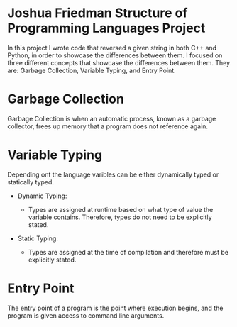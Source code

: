 # Joshua Friedman Structure of Programming Languages Project
In this project I wrote code that reversed a given string in both C++ and Python, in order to showcase the differences between them. I focused on three different concepts that 
showcase the differences between them. They are: Garbage Collection, Variable Typing, and Entry Point.

# Garbage Collection
Garbage Collection is when an automatic process, known as a garbage collector, frees up memory that a program does not reference again.

# Variable Typing
Depending ont the language varibles can be either dynamically typed or statically typed.

- Dynamic Typing:
  - Types are assigned at runtime based on what type of value the variable contains. Therefore, types do not need to be explicitly stated. 

- Static Typing:
  - Types are assigned at the time of compilation and therefore must be explicitly stated.


# Entry Point
The entry point of a program is the point where execution begins, and the program is given access to command line arguments.

